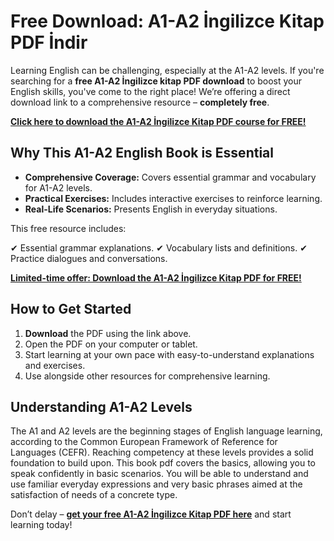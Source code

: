 # Free Download: A1-A2 İngilizce Kitap PDF İndir

Learning English can be challenging, especially at the A1-A2 levels. If you're searching for a **free A1-A2 İngilizce kitap PDF download** to boost your English skills, you've come to the right place! We’re offering a direct download link to a comprehensive resource – **completely free**.

[**Click here to download the A1-A2 İngilizce Kitap PDF course for FREE!**](https://udemywork.com/a1-a2-ingilizce-kitap-pdf-indir)

## Why This A1-A2 English Book is Essential

*   **Comprehensive Coverage:** Covers essential grammar and vocabulary for A1-A2 levels.
*   **Practical Exercises:** Includes interactive exercises to reinforce learning.
*   **Real-Life Scenarios:** Presents English in everyday situations.

This free resource includes:

✔ Essential grammar explanations.
✔ Vocabulary lists and definitions.
✔ Practice dialogues and conversations.

[**Limited-time offer: Download the A1-A2 İngilizce Kitap PDF for FREE!**](https://udemywork.com/a1-a2-ingilizce-kitap-pdf-indir)

## How to Get Started

1.  **Download** the PDF using the link above.
2.  Open the PDF on your computer or tablet.
3.  Start learning at your own pace with easy-to-understand explanations and exercises.
4. Use alongside other resources for comprehensive learning.

## Understanding A1-A2 Levels

The A1 and A2 levels are the beginning stages of English language learning, according to the Common European Framework of Reference for Languages (CEFR). Reaching competency at these levels provides a solid foundation to build upon. This book pdf covers the basics, allowing you to speak confidently in basic scenarios. You will be able to understand and use familiar everyday expressions and very basic phrases aimed at the satisfaction of needs of a concrete type.

Don’t delay – **[get your free A1-A2 İngilizce Kitap PDF here](https://udemywork.com/a1-a2-ingilizce-kitap-pdf-indir)** and start learning today!
